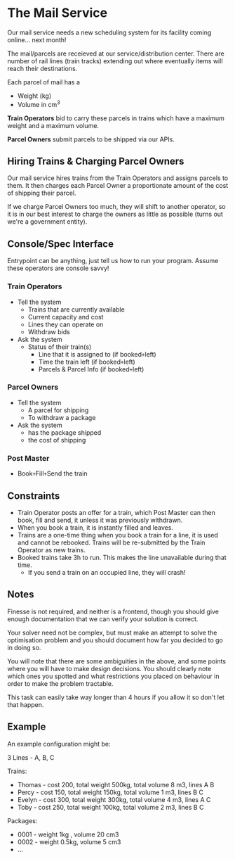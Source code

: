 # The Mail Service

Our mail service needs a new scheduling system for its facility coming online... next month!

The mail/parcels are receieved at our service/distribution center. There are number of rail lines (train tracks) extending out where eventually items will reach their destinations.

Each parcel of mail has a

- Weight (kg)
- Volume in cm<sup>3</sup>

**Train Operators** bid to carry these parcels in trains which have a maximum weight and a maximum
volume.

**Parcel Owners** submit parcels to be shipped via our APIs.

## Hiring Trains & Charging Parcel Owners

Our mail service hires trains from the Train Operators and assigns parcels to them. It then charges each Parcel Owner a proportionate amount of the cost of shipping their parcel.

If we charge Parcel Owners too much, they will shift to another operator, so it is in our best interest to charge the owners as little as possible (turns out we're a government entity).

## Console/Spec Interface

Entrypoint can be anything, just tell us how to run your program. Assume these operators are console savvy!
### Train Operators

- Tell the system
  - Trains that are currently available
  - Current capacity and cost
  - Lines they can operate on
  - Withdraw bids
- Ask the system
  - Status of their train(s)
    - Line that it is assigned to (if booked`+`left)
    - Time the train left (if booked`+`left)
    - Parcels & Parcel Info (if booked`+`left)

### Parcel Owners

- Tell the system
  - A parcel for shipping
  - To withdraw a package
- Ask the system
  - has the package shipped
  - the cost of shipping

### Post Master

- Book`+`Fill`+`Send the train

## Constraints

- Train Operator posts an offer for a train, which Post Master can then book, fill and send, it unless it was previously withdrawn.
- When you book a train, it is instantly filled and leaves.
- Trains are a one-time thing when you book a train for a line, it is used and cannot be rebooked. Trains will be re-submitted by the Train Operator as new trains.
- Booked trains take 3h to run. This makes the line unavailable during that time.
  - If you send a train on an occupied line, they will crash!

## Notes

Finesse is not required, and neither is a frontend, though you should give enough documentation that we can verify your solution is correct.

Your solver need not be complex, but must make an attempt to solve the optimisation problem and you should document how far you decided to go in doing so.

You will note that there are some ambiguities in the above, and some points where you will have to make design decisions. You should clearly note which ones you spotted and what restrictions you placed on behaviour in order to make the problem tractable.

This task can easily take way longer than 4 hours if you allow it so don't let that happen.

## Example

An example configuration might be:

3 Lines - A, B, C

Trains:

- Thomas - cost 200, total weight 500kg, total volume 8 m3, lines A B
- Percy - cost 150, total weight 150kg, total volume 1 m3, lines B C
- Evelyn - cost 300, total weight 300kg, total volume 4 m3, lines A C
- Toby - cost 250, total weight 100kg, total volume 2 m3, lines B C

Packages:

- 0001 - weight 1kg , volume 20 cm3
- 0002 - weight 0.5kg, volume 5 cm3
- ...
